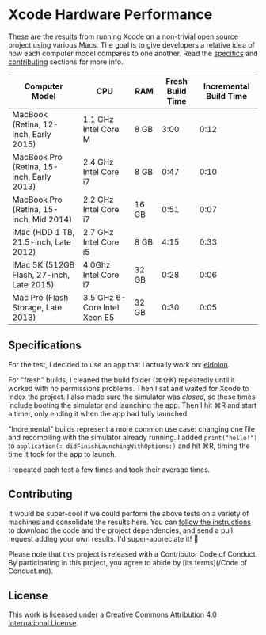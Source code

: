 Xcode Hardware Performance
==========================

These are the results from running Xcode on a non-trivial open source project using various Macs. The goal is to give developers a relative idea of how each computer model compares to one another. Read the [specifics](#specifications) and [contributing](#contributing) sections for more info.

Computer Model | CPU | RAM | Fresh Build Time | Incremental Build Time |
-------------- | --- | --- | ---------------- | ---------------------- |
MacBook (Retina, 12-inch, Early 2015) | 1.1 GHz Intel Core M | 8 GB | 3:00 | 0:12
MacBook Pro (Retina, 15-inch, Early 2013) | 2.4 GHz Intel Core i7 | 8 GB | 0:47 | 0:10
MacBook Pro (Retina, 15-inch, Mid 2014) | 2.2 GHz Intel Core i7 | 16 GB | 0:51 | 0:07
iMac (HDD 1 TB, 21.5-inch, Late 2012) | 2.7 GHz Intel Core i5 | 8 GB | 4:15 | 0:33
iMac 5K (512GB Flash, 27-inch, Late 2015) | 4.0Ghz Intel Core i7 | 32 GB | 0:28 | 0:06|
Mac Pro (Flash Storage, Late 2013) | 3.5 GHz 6-Core Intel Xeon E5 | 32 GB | 0:30 | 0:05



Specifications
--------------

For the test, I decided to use an app that I actually work on: [eidolon](https://github.com/artsy/eidolon). 

For "fresh" builds, I cleaned the build folder (⌘⇧K) repeatedly until it worked with no permissions problems. Then I sat and waited for Xcode to index the project. I also made sure the simulator was _closed_, so these times include booting the simulator and launching the app. Then I hit ⌘R and start a timer, only ending it when the app had fully launched.

"Incremental" builds represent a more common use case: changing one file and recompiling with the simulator already running. I added `print("hello!")` to `application(: didFinishLaunchingWithOptions:)` and hit ⌘R, timing the time it took for the app to launch. 

I repeated each test a few times and took their average times. 

Contributing
------------

It would be super-cool if we could perform the above tests on a variety of machines and consolidate the results here. You can [follow the instructions](https://github.com/artsy/eidolon#downloading-the-code) to download the code and the project dependencies, and send a pull request adding your own results. I'd super-appreciate it! :bow:

Please note that this project is released with a Contributor Code of Conduct. By participating in this project, you agree to abide by [its terms](/Code of Conduct.md).

License
-------

This work is licensed under a [Creative Commons Attribution 4.0 International License](http://creativecommons.org/licenses/by/4.0/).
